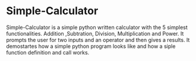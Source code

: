# Simple-Calculator


Simple-Calculator is a simple python written calculator with the 5 simplest functionalities. Addition ,Subtration, Division, Multiplication and Power. It prompts the user for two inputs and an operator and then gives a results. It demostartes how a simple python program looks like and how a siple function definition and call works.
